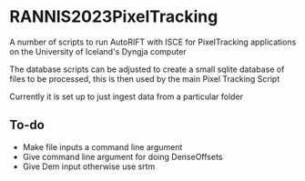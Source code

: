 # RANNIS2023PixelTracking

A number of scripts to run AutoRIFT with ISCE for PixelTracking applications on the University of Iceland's Dyngja computer

The database scripts can be adjusted to create a small sqlite database of files to be processed, this is then used by the main Pixel Tracking Script

Currently it is set up to just ingest data from a particular folder

## To-do

- Make file inputs a command line argument
- Give command line argument for doing DenseOffsets
- Give Dem input otherwise use srtm 